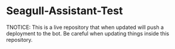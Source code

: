 # Seagull-Assistant-Test
TNOTICE: This is a live repository that when updated will push a deployment to the bot. Be careful when updating things inside this repository.
